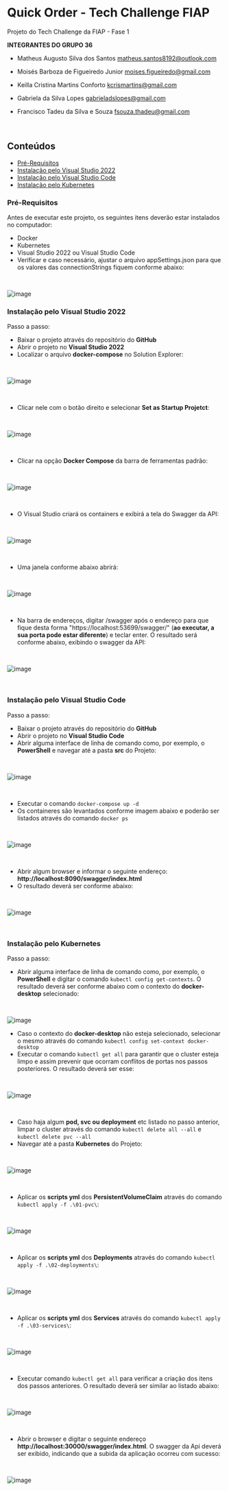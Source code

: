 # Quick Order - Tech Challenge FIAP

Projeto do Tech Challenge da FIAP - Fase 1

**INTEGRANTES DO GRUPO 36**

* Matheus Augusto Silva dos Santos
matheus.santos8192@outlook.com

* Moisés Barboza de Figueiredo Junior
moises.figueiredo@gmail.com

* Keilla Cristina Martins Conforto
kcrismartins@gmail.com

* Gabriela da Silva Lopes
gabrieladslopes@gmail.com

* Francisco Tadeu da Silva e Souza
fsouza.thadeu@gmail.com

<br />

## Conteúdos

- [Pré-Requisitos](#pré-requisitos)
- [Instalação pelo Visual Studio 2022](#instalação-pelo-visual-studio-2022)
- [Instalação pelo Visual Studio Code](#instalação-pelo-visual-studio-code)
- [Instalação pelo Kubernetes](#instalação-pelo-kubernetes)

### Pré-Requisitos

Antes de executar este projeto, os seguintes itens deverão estar instalados no computador:

* Docker
* Kubernetes
* Visual Studio 2022 ou Visual Studio Code
* Verificar e caso necessário, ajustar o arquivo appSettings.json para que os valores das connectionStrings fiquem conforme abaixo:
<br />

![image](https://github.com/TechChallenge-4SOAT-G36/QuickOrder/assets/19378661/cd812ee5-f856-4368-96f2-743650a13866)


### Instalação pelo Visual Studio 2022

Passo a passo:

* Baixar o projeto através do repositório do **GitHub**
* Abrir o projeto no **Visual Studio 2022**
* Localizar o arquivo **docker-compose** no Solution Explorer:
<br />

![image](https://github.com/TechChallenge-4SOAT-G36/QuickOrder/assets/19378661/a4f481ce-4f13-4980-913d-f6751aec050a)

<br />

* Clicar nele com o botão direito e selecionar **Set as Startup Projetct**:

<br />

![image](https://github.com/TechChallenge-4SOAT-G36/QuickOrder/assets/19378661/f16770a5-ed9e-47df-ad84-b8363ca79832)

<br />

* Clicar na opção **Docker Compose** da barra de ferramentas padrão:

<br />

![image](https://github.com/TechChallenge-4SOAT-G36/QuickOrder/assets/19378661/495ec4ef-9b0f-4037-8f0b-7390c485a616)

<br />

* O Visual Studio criará os containers e exibirá a tela do Swagger da API:

<br />

![image](https://github.com/TechChallenge-4SOAT-G36/QuickOrder/assets/19378661/c6b1d930-5ea2-459d-a116-a9f960c72c7e)

<br />

* Uma janela conforme abaixo abrirá:

<br />

![image](https://github.com/TechChallenge-4SOAT-G36/QuickOrder/assets/19378661/3d2881da-c561-4a48-88fa-34f53bd1e889)

<br />

* Na barra de endereços, digitar /swagger após o endereço para que fique desta forma "https://localhost:53699/swagger/" (**ao executar, a sua porta pode estar diferente**) e teclar enter. O resultado será conforme abaixo, exibindo o swagger da API:

<br />

![image](https://github.com/TechChallenge-4SOAT-G36/QuickOrder/assets/19378661/4bac9341-7130-4445-b675-88adfa3ccb53)

<br />

### Instalação pelo Visual Studio Code

Passo a passo:

* Baixar o projeto através do repositório do **GitHub**
* Abrir o projeto no **Visual Studio Code**
* Abrir alguma interface de linha de comando como, por exemplo, o **PowerShell** e navegar até a pasta **src** do Projeto:

<br />

![image](https://github.com/TechChallenge-4SOAT-G36/QuickOrder/assets/19378661/d1ab97a6-9c8f-407f-bc98-e0cdb08f860d)

<br />

* Executar o comando `docker-compose up -d`
* Os containeres são levantados conforme imagem abaixo e poderão ser listados através do comando `docker ps`

<br />

![image](https://github.com/TechChallenge-4SOAT-G36/QuickOrder/assets/19378661/046561e8-9527-4e97-9882-1da1b04a9041)



<br />

* Abrir algum browser e informar o seguinte endereço: **http://localhost:8090/swagger/index.html**
* O resultado deverá ser conforme abaixo:

<br />

![image](https://github.com/TechChallenge-4SOAT-G36/QuickOrder/assets/19378661/c1150eb1-a25a-4ee2-aeb8-c0c03ede965f)

<br />

### Instalação pelo Kubernetes

Passo a passo:

* Abrir alguma interface de linha de comando como, por exemplo, o **PowerShell** e digitar o comando `kubectl config get-contexts`. O resultado deverá ser conforme abaixo com o contexto do **docker-desktop** selecionado:
  
<br />

![image](https://github.com/TechChallenge-4SOAT-G36/QuickOrder/assets/19378661/953c1eeb-8bca-4ee4-bc1d-1299e6068b4f)

* Caso o contexto do **docker-desktop** não esteja selecionado, selecionar o mesmo através do comando `kubectl config set-context docker-desktop`
* Executar o comando `kubectl get all` para garantir que o cluster esteja limpo e assim prevenir que ocorram conflitos de portas nos passos posteriores. O resultado deverá ser esse:

<br />

![image](https://github.com/TechChallenge-4SOAT-G36/QuickOrder/assets/19378661/2a0b22e7-bb53-4f0f-a902-ad1db0071f68)

<br />

* Caso haja algum **pod, svc ou deployment** etc listado no passo anterior, limpar o cluster através do comando `kubectl delete all --all` e `kubectl delete pvc --all`
* Navegar até a pasta **Kubernetes** do Projeto:

<br />

![image](https://github.com/TechChallenge-4SOAT-G36/QuickOrder/assets/19378661/4c7a6310-6c38-48d3-90d9-e9c40f2fb69c)

<br />

* Aplicar os **scripts yml** dos **PersistentVolumeClaim** através do comando `kubectl apply -f .\01-pvc\`:

<br />

![image](https://github.com/TechChallenge-4SOAT-G36/QuickOrder/assets/19378661/9b0f694f-3d8c-4cce-81b1-82b398cfd329)

<br />

* Aplicar os **scripts yml** dos **Deployments** através do comando `kubectl apply -f .\02-deployments\`:

<br />

![image](https://github.com/TechChallenge-4SOAT-G36/QuickOrder/assets/19378661/302526e7-95c5-4ca7-83bb-9d6b1ee1b5a0)

<br />

* Aplicar os **scripts yml** dos **Services** através do comando `kubectl apply -f .\03-services\`:

<br />

![image](https://github.com/TechChallenge-4SOAT-G36/QuickOrder/assets/19378661/f225f071-a3d8-4d3f-a806-6e6dd678115d)

<br />

* Executar comando `kubectl get all` para verificar a criação dos itens dos passos anteriores. O resultado deverá ser similar ao listado abaixo:

<br />

![image](https://github.com/TechChallenge-4SOAT-G36/QuickOrder/assets/19378661/82f403f5-9396-4bde-8752-d981e97810fb)

<br />

* Abrir o browser e digitar o seguinte endereço **http://localhost:30000/swagger/index.html**. O swagger da Api deverá ser exibido, indicando que a subida da aplicação ocorreu com sucesso:

<br />

![image](https://github.com/TechChallenge-4SOAT-G36/QuickOrder/assets/19378661/8eda4804-7b3a-48a9-beee-1d562693b280)

